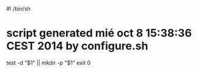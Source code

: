 #! /bin/sh
# script generated mié oct 8 15:38:36 CEST 2014 by configure.sh

test -d "$1" || mkdir -p "$1"
exit 0
